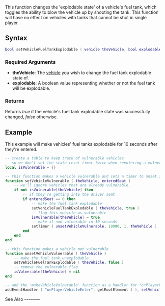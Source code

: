 This function changes the 'explodable state' of a vehicle's fuel tank, which toggles the ability to blow the vehicle up by shooting the tank. This function will have no effect on vehicles with tanks that cannot be shot in single player.

Syntax
------

``` lua
bool setVehicleFuelTankExplodable ( vehicle theVehicle, bool explodable )
```

### Required Arguments

-   **theVehicle**: The [vehicle](/docs/vehicle.md "wikilink") you wish to change the fuel tank explodable state of.
-   **explodable**: A boolean value representing whether or not the fuel tank will be explodable.

### Returns

Returns *true* if the vehicle's fuel tank explodable state was successfully changed, *false* otherwise.

Example
-------

<section name="Serverside example" class="server" show="true">
This example will make vehicles' fuel tanks explodable for 10 seconds after they're entered.

``` lua
-- create a table to keep track of vulnerable vehicles
-- so we don't set the state-reset timer twice when reentering a vulnerable vehicle
local isVulnerable = {}

-- this function makes a vehicle vulnerable and sets a timer to unset it in 10 seconds
function setVehicleVulnerable ( theVehicle, enteredSeat )
    -- we'll ignore vehicles that are already vulnerable.
    if not isVulnerable[theVehicle] then
        -- if they're getting into the driver seat
        if enteredSeat == 0 then
            -- make the fuel tank explodable
            setVehicleFuelTankExplodable ( theVehicle, true )
            -- flag this vehicle as vulnerable
            isVulnerable[theVehicle] = true
            -- make it non vulnerable in 10 seconds
            setTimer ( unsetVehicleVulnerable, 10000, 1, theVehicle )
        end
    end
end

-- this function makes a vehicle not vulnerable
function unsetVehicleVulnerable ( theVehicle )
    -- make the fuel tank unexplodable
    setVehicleFuelTankExplodable ( theVehicle, false )
    -- remove the vulnerable flag
    isVulnerable[theVehicle] = nil
end

-- add the 'makeVehicleVulnerable' function as a handler for "onPlayerVehicleEnter"
addEventHandler ( "onPlayerVehicleEnter", getRootElement ( ), setVehicleVulnerable )
```

</section>
See Also
--------
